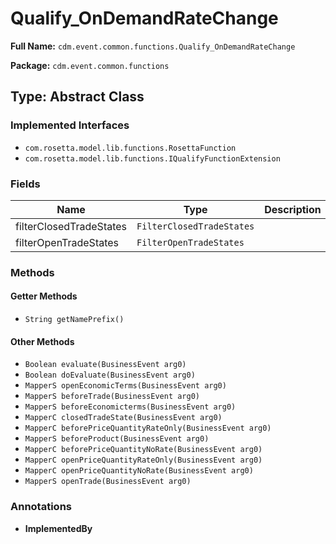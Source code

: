 # Qualify_OnDemandRateChange

**Full Name:** `cdm.event.common.functions.Qualify_OnDemandRateChange`

**Package:** `cdm.event.common.functions`

## Type: Abstract Class

### Implemented Interfaces

- `com.rosetta.model.lib.functions.RosettaFunction`
- `com.rosetta.model.lib.functions.IQualifyFunctionExtension`

### Fields

| Name | Type | Description |
|------|------|-------------|
| filterClosedTradeStates | `FilterClosedTradeStates` |  |
| filterOpenTradeStates | `FilterOpenTradeStates` |  |

### Methods

#### Getter Methods

- `String getNamePrefix()`

#### Other Methods

- `Boolean evaluate(BusinessEvent arg0)`
- `Boolean doEvaluate(BusinessEvent arg0)`
- `MapperS openEconomicTerms(BusinessEvent arg0)`
- `MapperS beforeTrade(BusinessEvent arg0)`
- `MapperS beforeEconomicterms(BusinessEvent arg0)`
- `MapperC closedTradeState(BusinessEvent arg0)`
- `MapperC beforePriceQuantityRateOnly(BusinessEvent arg0)`
- `MapperS beforeProduct(BusinessEvent arg0)`
- `MapperC beforePriceQuantityNoRate(BusinessEvent arg0)`
- `MapperC openPriceQuantityRateOnly(BusinessEvent arg0)`
- `MapperC openPriceQuantityNoRate(BusinessEvent arg0)`
- `MapperS openTrade(BusinessEvent arg0)`

### Annotations

- **ImplementedBy**

